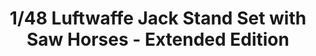 ---
title: "1/48 Luftwaffe Jack Stand Set with Saw Horses - Extended Edition"
price: TBA
desc: ""
img_path: "/assets/img/DW48002.jpg"
brand: AMMO
available: false
special_offer: false
new: false
soon: false
cat: "Plasticne-Makete"
subcat: "PM-DAS WERK"
subsubcat: ""
sifra: "DW48002"
---